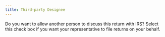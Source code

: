 ```yaml
---
title: Third-party Designee
---
```



Do you want to allow another person to discuss this return with IRS?  Select this check box if you want your representative to file returns  on your behalf.
